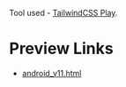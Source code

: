 Tool used - [TailwindCSS Play](https://play.tailwindcss.com/?ref=lagandlog.com).
# Preview Links

- [android_v11.html](https://play.tailwindcss.com/MA44RcrFML/?ref=lagandlog.com)
